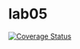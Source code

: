 # lab05

[![Coverage Status](https://coveralls.io/repos/github/kkukuruz/lab05/badge.svg?branch=master)](https://coveralls.io/github/kkukuruz/lab05?branch=master)
